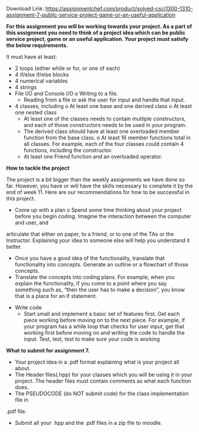 Download Link: https://assignmentchef.com/product/solved-csci1300-1310-assignment-7-public-service-project-game-or-an-useful-application
<br>



<strong>For this assignment you will be working towards your project. As a part of this assignment you need to think of a project idea which can be public service project, game or an useful application. Your project must satisfy the below requirements.</strong>




It must have at least:

<ul>

 <li>2 loops (either while or for, or one of each)</li>

 <li>4 if/else if/else blocks</li>

 <li>4 numerical variables</li>

 <li>4 strings</li>

 <li>File I/O and Console I/O o Writing to a file.

  <ul>

   <li>Reading from a file or ask the user for input and handle that input.</li>

  </ul></li>

 <li>4 classes, including o At least one base and one derived class o At least one nested class

  <ul>

   <li>At least one of the classes needs to contain multiple constructors, and each of those constructors needs to be used in your program.</li>

   <li>The derived class should have at least one overloaded member function from the base class. o At least 16 member functions total in all classes. For example, each of the four classes could contain 4 functions, including the constructor.</li>

   <li>At least one Friend function and an overloaded operator.</li>

  </ul></li>

</ul>




<strong>How to tackle the project  </strong>

The project is a bit bigger than the weekly assignments we have done so far. However, you have or will have the skills necessary to complete it by the end of week 11. Here are our recommendations for how to be successful in this project.

<ul>

 <li>Come up with a plan o Spend some time thinking about your project before you begin coding. Imagine the interaction between the computer and user, and</li>

</ul>

articulate that either on paper, to a friend, or to one of the TAs or the Instructor. Explaining your idea to someone else will help you understand it better.

<ul>

 <li>Once you have a good idea of the functionality, translate that functionality into concepts. Generate an outline or a flowchart of those concepts.</li>

 <li>Translate the concepts into coding plans. For example, when you explain the functionality, if you come to a point where you say something such as, “then the user has to make a decision”, you know that is a place for an if statement.</li>

</ul>

<ul>

 <li>Write code

  <ul>

   <li>Start small and implement a basic set of features first. Get each piece working before moving on to the next piece. For example, if your program has a while loop that checks for user input, get that working first before moving on and writing the code to handle the input. Test, test, test to make sure your code is working</li>

  </ul></li>

</ul>




<strong>What to submit for assignment 7.</strong>

<ul>

 <li>Your project idea in a .pdf format explaining what is your project all about.</li>

 <li>The Header files(.hpp) for your classes which you will be using it in your project. The header files must contain comments as what each function does.</li>

 <li>The PSEUDOCODE (do NOT submit code) for the class implementation file in</li>

</ul>

.pdf file.

<ul>

 <li>Submit all your .hpp and the .pdf files in a zip file to moodle.</li>

</ul>


